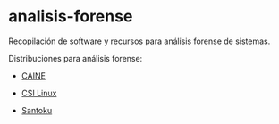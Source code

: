 # analisis-forense #

Recopilación de software y recursos para análisis forense de sistemas.

Distribuciones para análisis forense:

* [CAINE](https://mirror.parrotsec.org/mirrors/parrot/iso/caine/caine11.0.iso)

* [CSI Linux](https://mirror.parrotsec.org/mirrors/parrot/iso/caine/caine11.0.iso)

* [Santoku](https://santoku-linux.com/)

